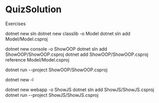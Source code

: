 # QuizSolution
Exercises

dotnet new sln 
dotnet new classlib -o Model
dotnet sln add Model/Model.csproj 

dotnet new console -o ShowOOP
dotnet sln add ShowOOP/ShowOOP.csproj
dotnet add ShowOOP/ShowOOP.csproj reference  Model/Model.csproj 

dotnet run --project ShowOOP/ShowOOP.csproj

dotnet new -l 

dotnet new webapp -o ShowJS
dotnet sln add ShowJS/ShowJS.csproj 
dotnet run --project ShowJS/ShowJS.csproj
